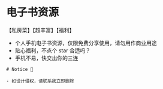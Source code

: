 # 电子书资源

【私房菜】【超丰富】【福利】

- 个人手机电子书资源，仅限免费分享使用，请勿用作商业用途
- 贴心福利，不点个 star 合适吗？
- 手机不易，快交出你的三连

```
# Notice 🍔

- 如设计侵权，请联系我立即删除
```
